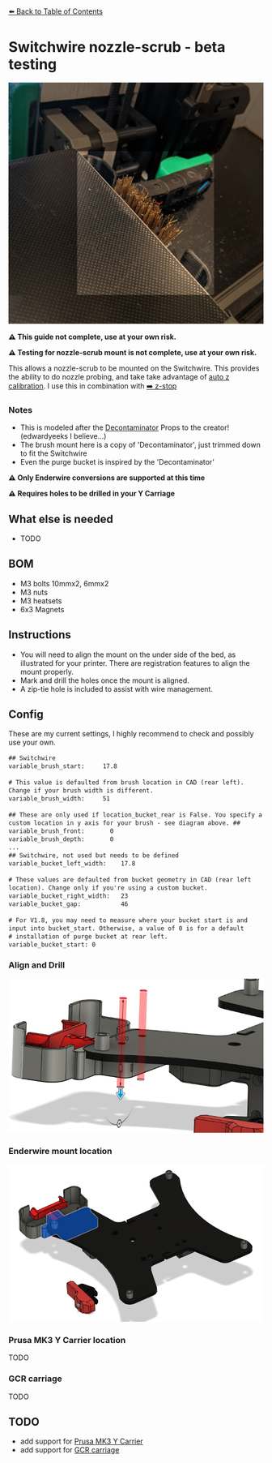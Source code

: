 [:arrow_left: Back to Table of Contents](/README.md)

# Switchwire nozzle-scrub - beta testing
![](/images/nozzle-scrub.jpg)

**:warning: This guide not complete, use at your own risk.**

**:warning: Testing for nozzle-scrub mount is not complete, use at your own risk.**

This allows a nozzle-scrub to be mounted on the Switchwire. This provides the ability to do nozzle probing, and take take advantage of [auto z calibration](https://github.com/protoloft/klipper_z_calibration). I use this in combination with [:arrow_right: z-stop](/z-stop/)

### Notes
- This is modeled after the [Decontaminator](https://github.com/VoronDesign/VoronUsers/tree/master/orphaned_mods/printer_mods/edwardyeeks/Decontaminator_Purge_Bucket_&_Nozzle_Scrubber) Props to the creator! (edwardyeeks I believe...)
- The brush mount here is a copy of 'Decontaminator', just trimmed down to fit the Switchwire
- Even the purge bucket is inspired by the 'Decontaminator'

**:warning: Only Enderwire conversions are supported at this time**

**:warning: Requires holes to be drilled in your Y Carriage**

## What else is needed
- TODO

## BOM
- M3 bolts 10mmx2, 6mmx2
- M3 nuts
- M3 heatsets
- 6x3 Magnets

## Instructions
- You will need to align the mount on the under side of the bed, as illustrated for your printer. There are registration features to align the mount properly.
- Mark and drill the holes once the mount is aligned.
- A zip-tie hole is included to assist with wire management.

## Config
These are my current settings, I highly recommend to check and possibly use your own.
```
## Switchwire
variable_brush_start:     17.8

# This value is defaulted from brush location in CAD (rear left). Change if your brush width is different.
variable_brush_width:     51

## These are only used if location_bucket_rear is False. You specify a custom location in y axis for your brush - see diagram above. ##
variable_brush_front:       0          
variable_brush_depth:       0
...
## Switchwire, not used but needs to be defined 
variable_bucket_left_width:    17.8

# These values are defaulted from bucket geometry in CAD (rear left location). Change only if you're using a custom bucket.
variable_bucket_right_width:   23            
variable_bucket_gap:           46	

# For V1.8, you may need to measure where your bucket start is and input into bucket_start. Otherwise, a value of 0 is for a default
# installation of purge bucket at rear left.
variable_bucket_start: 0
```
### Align and Drill
![](/nozzle-scrub/images/nozzle-scrub-ender-register-and-drill-example.PNG)

### Enderwire mount location
![](/nozzle-scrub/images/nozzle-scrub-ender-mount-location.PNG)

### Prusa MK3 Y Carrier location
TODO

### GCR carriage
TODO

## TODO
- add support for [Prusa MK3 Y Carrier](https://www.prusa3d.com/product/y-carriage-mk3-s/)
- add support for [GCR carriage](https://gulfcoast-robotics.com/products/modular-y-carriage-plate-upgrade-creality-ender-3-point-leveling)
